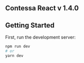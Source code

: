 ## Contessa React v 1.4.0

## Getting Started

First, run the development server:

```bash
npm run dev
# or
yarn dev
```



